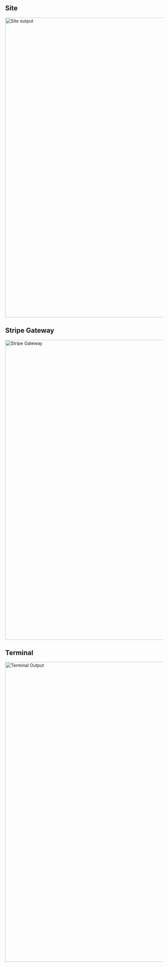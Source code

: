 ## Site

<img width="960" alt="Site output" src="https://user-images.githubusercontent.com/61201838/184505190-2dcbed24-9f9f-4577-8f0d-d23783245163.png">

## Stripe Gateway

<img width="960" alt="Stripe Gateway" src="https://user-images.githubusercontent.com/61201838/184505196-537b9658-07fd-422a-ac18-3330f055a05a.png">

## Terminal

<img width="960" alt="Terminal Output" src="https://user-images.githubusercontent.com/61201838/184505207-c64d0272-ffca-45f2-b9a6-7ffc55890a55.png">
